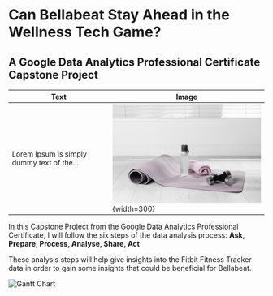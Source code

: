 # Can Bellabeat Stay Ahead in the Wellness Tech Game?

## A Google Data Analytics Professional Certificate Capstone Project

| Text                                        | Image                               |
|---------------------------------------------|-------------------------------------|
| Lorem Ipsum is simply dummy text of the... | ![Bellabeat](bella.jpeg){width=300} |



In this Capstone Project from the Google Data Analytics Professional Certificate, I will follow the six steps of the data analysis process:
**Ask, Prepare, Process, Analyse, Share, Act**

These analysis steps will help give insights into the Fitbit Fitness Tracker data in order to gain some insights that could be beneficial for Bellabeat.

![Gantt Chart](Fitbit_Analysis_and_Data_Project_Managemet.png)

